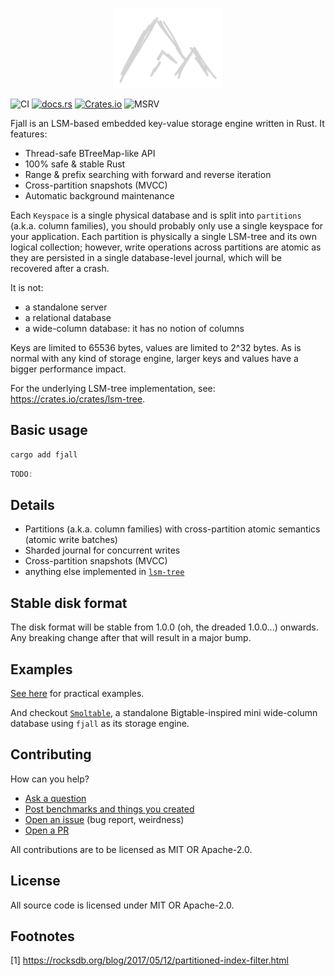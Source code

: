 <p align="center">
  <img src="/fjall/logo.png" height="128">
</p>
<p align="center>
  (temporary logo)
</p>

[![CI](https://github.com/marvin-j97/fjall/actions/workflows/test_fjall.yml/badge.svg)](https://github.com/marvin-j97/fjall/actions/workflows/test_fjall.yml)
[![docs.rs](https://img.shields.io/docsrs/fjall?color=green)](https://docs.rs/fjall)
[![Crates.io](https://img.shields.io/crates/v/fjall?color=blue)](https://crates.io/crates/fjall)
![MSRV](https://img.shields.io/badge/MSRV-1.74.0-blue)

Fjall is an LSM-based embedded key-value storage engine written in Rust. It features:

- Thread-safe BTreeMap-like API
- 100% safe & stable Rust
- Range & prefix searching with forward and reverse iteration
- Cross-partition snapshots (MVCC)
- Automatic background maintenance

Each `Keyspace` is a single physical database and is split into `partitions` (a.k.a. column families), you should probably only use a single keyspace for your application. Each partition is physically a single LSM-tree and its own logical collection; however, write operations across partitions are atomic as they are persisted in a single database-level journal, which will be recovered after a crash.

It is not:

- a standalone server
- a relational database
- a wide-column database: it has no notion of columns

Keys are limited to 65536 bytes, values are limited to 2^32 bytes. As is normal with any kind of storage engine, larger keys and values have a bigger performance impact.

For the underlying LSM-tree implementation, see: <https://crates.io/crates/lsm-tree>.

## Basic usage

```bash
cargo add fjall
```

```rust
TODO:
```

## Details

- Partitions (a.k.a. column families) with cross-partition atomic semantics (atomic write batches)
- Sharded journal for concurrent writes
- Cross-partition snapshots (MVCC)
- anything else implemented in [`lsm-tree`](https://github.com/marvin-j97/fjall/tree/main/lsm-tree)

## Stable disk format

The disk format will be stable from 1.0.0 (oh, the dreaded 1.0.0...) onwards. Any breaking change after that
will result in a major bump.

## Examples

[See here](https://github.com/marvin-j97/fjall/tree/main/examples) for practical examples.

And checkout [`Smoltable`](https://github.com/marvin-j97/smoltable), a standalone Bigtable-inspired mini wide-column database using `fjall` as its storage engine.

## Contributing

How can you help?

- [Ask a question](https://github.com/marvin-j97/fjall/discussions/new?category=q-a)
- [Post benchmarks and things you created](https://github.com/marvin-j97/fjall/discussions/new?category=show-and-tell)
- [Open an issue](https://github.com/marvin-j97/fjall/issues/new) (bug report, weirdness)
- [Open a PR](https://github.com/marvin-j97/fjall/compare)

All contributions are to be licensed as MIT OR Apache-2.0.

## License

All source code is licensed under MIT OR Apache-2.0.

## Footnotes

[1] https://rocksdb.org/blog/2017/05/12/partitioned-index-filter.html

